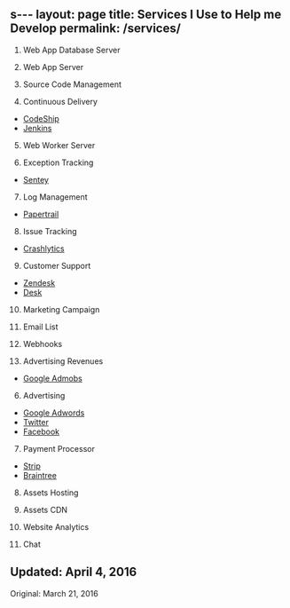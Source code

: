s---
layout: page
title: Services I Use to Help me Develop
permalink: /services/
---

1. Web App Database Server

2. Web App Server

3. Source Code Management

4. Continuous Delivery

- [CodeShip]()
- [Jenkins]()

5. Web Worker Server

6. Exception Tracking

- [Sentey](https://getsentry.com/)

7. Log Management

- [Papertrail](https://papertrailapp.com/L)

8. Issue Tracking

- [Crashlytics]()

9. Customer Support

- [Zendesk]()
- [Desk]()

10. Marketing Campaign

11. Email List

12. Webhooks



5. Advertising Revenues

- [Google Admobs]()

6. Advertising
- [Google Adwords]()
- [Twitter]()
- [Facebook]()

7. Payment Processor
- [Strip]()
- [Braintree]()

8. Assets Hosting

9. Assets CDN

10. Website Analytics

11. Chat




Updated: April 4, 2016
---
Original: March 21, 2016
